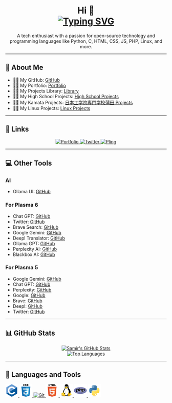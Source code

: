 <h1 align="center">
  <b>Hi 👋</b>
  <br>
  <a href="https://samirgaire10.github.io/Portfolio/" target="_blank">
    <img src="https://readme-typing-svg.demolab.com/?lines=I'm+Samir+Gaire;+私は,+ガイレ+サミル;म+समिर‌+गैरे+हो;" alt="Typing SVG">
  </a>
</h1>

<p align="center">
  A tech enthusiast with a passion for open-source technology and programming languages like Python, C, HTML, CSS, JS, PHP, Linux, and more.
</p>

---

## 🚀 About Me

- 👨‍💻 My GitHub: [GitHub](https://github.com/samirgaire10)
- 👨‍💻 My Portfolio: [Portfolio](https://samirgaire10.github.io/Portfolio/)
- 👨‍💻 My Projects Library: [Library](https://samirgaire10.github.io/Library/)
- 👨‍💻 My High School Projects: [High School Projects](https://samirgaire10.github.io/High-School-Web-Projects/)
- 👨‍💻 My Kamata Projects: [日本工学院専門学校蒲田 Projects](https://samirgaire10.github.io/kamata/)
- 👨‍💻 My Linux Projects: [Linux Projects](https://samirgaire10.github.io/linux/)

---

## 🔗 Links

<p align="center">
  <a href="https://samirgaire10.github.io/Portfolio/">
    <img src="https://img.shields.io/badge/my_portfolio-000?style=for-the-badge&logo=ko-fi&logoColor=white" alt="Portfolio">
  </a>
  <a href="https://twitter.com/samirgaire10_">
    <img src="https://img.shields.io/badge/twitter-1DA1F2?style=for-the-badge&logo=twitter&logoColor=white" alt="Twitter">
  </a>
  <a href="https://www.pling.com/u/samirgaire10/products">
    <img src="https://www.pling.com/stores/media/store_pling/pling-logo.png" width="100" alt="Pling">
  </a>
</p>

---

## 💻 Other Tools

### AI

- Ollama UI: [GitHub](https://github.com/samirgaire10/ollama-ui.git)

### For Plasma 6

- Chat GPT: [GitHub](https://github.com/samirgaire10/com.samirgaire10.chatgpt-plasma6.git)
- Twitter: [GitHub](https://github.com/samirgaire10/com.samirgaire10.Twitter-plasma6.git)
- Brave Search: [GitHub](https://github.com/samirgaire10/com.samirgaire10.Brave-plasma6.git)
- Google Gemini: [GitHub](https://github.com/samirgaire10/com.samirgaire10.google_gemini-plasma6.git)
- Deepl Translator: [GitHub](https://github.com/samirgaire10/com.samirgaire10.Deepl-plasma6.git)
- Ollama GPT: [GitHub](https://github.com/samirgaire10/com.samirgaire10.Ollama-plasma6.git)
- Perplexity AI: [GitHub](https://github.com/samirgaire10/com.samirgaire10.perplexityAi-plasma6.git)
- Blackbox AI: [GitHub](https://github.com/samirgaire10/blackbox.AI.git)

### For Plasma 5

- Google Gemini: [GitHub](https://github.com/samirgaire10/com.samirgaire10.Google-Gemini)
- Chat GPT: [GitHub](https://github.com/dark-eye/com.darkeye.chatGPT)
- Perplexity: [GitHub](https://github.com/samirgaire10/com.samirgaire10.perplexity)
- Google: [GitHub](https://github.com/samirgaire10/com.samirgaire10.google)
- Brave: [GitHub](https://github.com/samirgaire10/com.samirgaire10.brave)
- Deepl: [GitHub](https://github.com/samirgaire10/com.samirgaire10.Deepl)
- Twitter: [GitHub](https://github.com/samirgaire10/com.samirgaire10.twitter.git)

---

## 📊 GitHub Stats

<p align="center">
  <a href="https://github.com/samirgaire10">
    <img src="https://github-readme-stats.vercel.app/api?username=samirgaire10&show_icons=true&theme=tokyonight" alt="Samir's GitHub Stats">
  </a>
  <br>
  <a href="https://github.com/samirgaire10">
    <img src="https://github-readme-stats.vercel.app/api/top-langs/?username=samirgaire10&show_icons=true&theme=tokyonight&layout=pie" alt="Top Languages">
  </a>
</p>

---

## 🔗 Languages and Tools

<p align="left"> 
  <a href="https://www.cprogramming.com/" target="_blank" rel="noreferrer"> 
    <img src="https://raw.githubusercontent.com/devicons/devicon/master/icons/c/c-original.svg" alt="C" width="40" height="40"/>
  </a> 
  <a href="https://www.w3schools.com/css/" target="_blank" rel="noreferrer"> 
    <img src="https://raw.githubusercontent.com/devicons/devicon/master/icons/css3/css3-original-wordmark.svg" alt="CSS3" width="40" height="40"/>
  </a> 
  <a href="https://git-scm.com/" target="_blank" rel="noreferrer"> 
    <img src="https://www.vectorlogo.zone/logos/git-scm/git-scm-icon.svg" alt="Git" width="40" height="40"/>
  </a> 
  <a href="https://www.w3.org/html/" target="_blank" rel="noreferrer"> 
    <img src="https://raw.githubusercontent.com/devicons/devicon/master/icons/html5/html5-original-wordmark.svg" alt="HTML5" width="40" height="40"/>
  </a> 
  <a href="https://www.linux.org/" target="_blank" rel="noreferrer"> 
    <img src="https://raw.githubusercontent.com/devicons/devicon/master/icons/linux/linux-original.svg" alt="Linux" width="40" height="40"/>
  </a> 
  <a href="https://www.php.net" target="_blank" rel="noreferrer"> 
    <img src="https://raw.githubusercontent.com/devicons/devicon/master/icons/php/php-original.svg" alt="PHP" width="40" height="40"/>
  </a> 
  <a href="https://www.python.org" target="_blank" rel="noreferrer"> 
    <img src="https://raw.githubusercontent.com/devicons/devicon/master/icons/python/python-original.svg" alt="Python" width="40" height="40"/>
  </a> 
</p>
